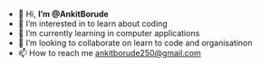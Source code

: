 - 👋 Hi, <b>I’m @AnkitBorude</b>
- 👀 I’m interested in to learn about coding
- 🌱 I’m currently learning in computer applications
- 💞️ I’m looking to collaborate on learn to code and organisatinon
- 📫 How to reach me ankitborude250@gmail.com
<!---
AnkitBorude/AnkitBorude is a ✨ special ✨ repository because its `README.md` (this file) appears on your GitHub profile.
You can click the Preview link to take a look at your changes.
--->
